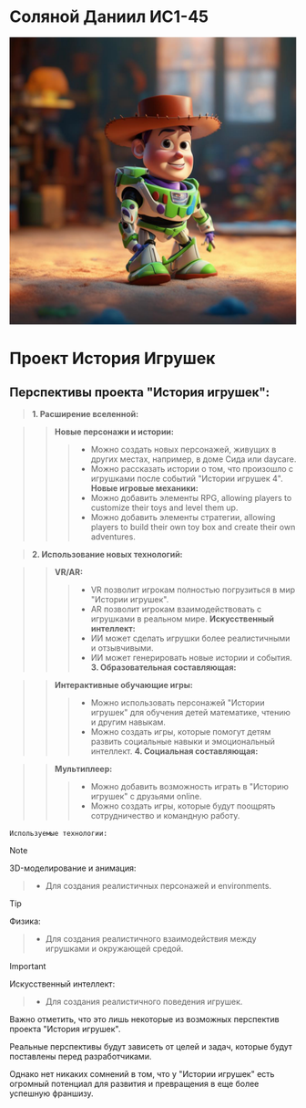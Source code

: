 # Соляной Даниил ИС1-45
![Screnshot](https://github.com/Programmerfd54/CoolRep/blob/master/story.png)
# Проект История Игрушек
## Перспективы проекта "История игрушек":
> **1. Расширение вселенной:**

>> **Новые персонажи и истории:**
>>> * Можно создать новых персонажей, живущих в других местах, например, в доме Сида или daycare.
>>> * Можно рассказать истории о том, что произошло с игрушками после событий "Истории игрушек 4".
>> **Новые игровые механики:**
>>> * Можно добавить элементы RPG, allowing players to customize their toys and level them up.
>>> * Можно добавить элементы стратегии, allowing players to build their own toy box and create their own adventures.

> **2. Использование новых технологий:**

>> **VR/AR:**
>>> * VR позволит игрокам полностью погрузиться в мир "Истории игрушек".
>>> * AR позволит игрокам взаимодействовать с игрушками в реальном мире.
>> **Искусственный интеллект:**
>>> * ИИ может сделать игрушки более реалистичными и отзывчивыми.
>>> * ИИ может генерировать новые истории и события.
> **3. Образовательная составляющая:**

>> **Интерактивные обучающие игры:**
>>> * Можно использовать персонажей "Истории игрушек" для обучения детей математике, чтению и другим навыкам.
>>> * Можно создать игры, которые помогут детям развить социальные навыки и эмоциональный интеллект.
> **4. Социальная составляющая:**

>> **Мультиплеер:**
>>> * Можно добавить возможность играть в "Историю игрушек" с друзьями online.
>>> * Можно создать игры, которые будут поощрять сотрудничество и командную работу.
```
Используемые технологии:
```
> [!NOTE]
> 3D-моделирование и анимация:
>> * Для создания реалистичных персонажей и environments.

> [!TIP]
> Физика:
>> * Для создания реалистичного взаимодействия между игрушками и окружающей средой.

> [!IMPORTANT]
> Искусственный интеллект:
>> * Для создания реалистичного поведения игрушек.

<!--Использование этих технологий может сделать "Историю игрушек" еще более увлекательной, интерактивной и обучающей.-->

Важно отметить, что это лишь некоторые из возможных перспектив проекта "История игрушек".

Реальные перспективы будут зависеть от целей и задач, которые будут поставлены перед разработчиками.

Однако нет никаких сомнений в том, что у "Истории игрушек" есть огромный потенциал для развития и превращения в еще более успешную франшизу.

